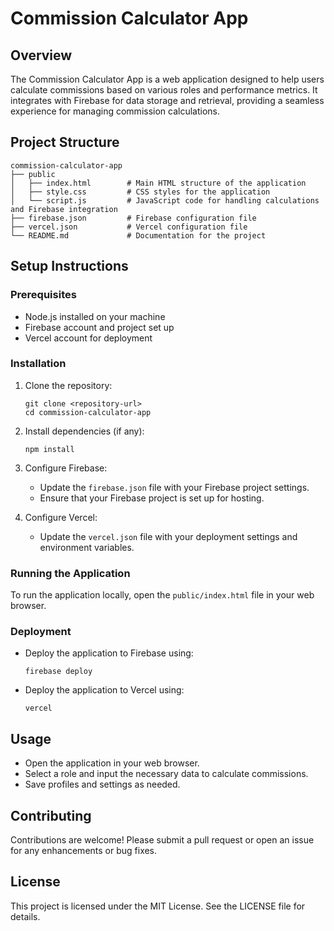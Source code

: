 # Commission Calculator App

## Overview
The Commission Calculator App is a web application designed to help users calculate commissions based on various roles and performance metrics. It integrates with Firebase for data storage and retrieval, providing a seamless experience for managing commission calculations.

## Project Structure
```
commission-calculator-app
├── public
│   ├── index.html        # Main HTML structure of the application
│   ├── style.css         # CSS styles for the application
│   └── script.js         # JavaScript code for handling calculations and Firebase integration
├── firebase.json         # Firebase configuration file
├── vercel.json           # Vercel configuration file
└── README.md             # Documentation for the project
```

## Setup Instructions

### Prerequisites
- Node.js installed on your machine
- Firebase account and project set up
- Vercel account for deployment

### Installation
1. Clone the repository:
   ```
   git clone <repository-url>
   cd commission-calculator-app
   ```

2. Install dependencies (if any):
   ```
   npm install
   ```

3. Configure Firebase:
   - Update the `firebase.json` file with your Firebase project settings.
   - Ensure that your Firebase project is set up for hosting.

4. Configure Vercel:
   - Update the `vercel.json` file with your deployment settings and environment variables.

### Running the Application
To run the application locally, open the `public/index.html` file in your web browser.

### Deployment
- Deploy the application to Firebase using:
  ```
  firebase deploy
  ```

- Deploy the application to Vercel using:
  ```
  vercel
  ```

## Usage
- Open the application in your web browser.
- Select a role and input the necessary data to calculate commissions.
- Save profiles and settings as needed.

## Contributing
Contributions are welcome! Please submit a pull request or open an issue for any enhancements or bug fixes.

## License
This project is licensed under the MIT License. See the LICENSE file for details.
